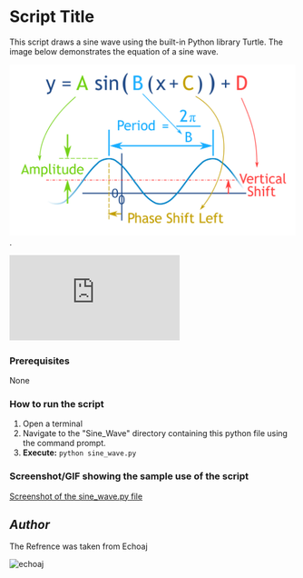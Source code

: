 # Script Title
This script draws a sine wave using the built-in Python library Turtle.
The image below demonstrates the equation of a sine wave.

  ![Screenshot of the sine wave equation](equation.png).
  
   ![source](https://www.mathsisfun.com/algebra/amplitude-period-frequency-phase-shift.html)

### Prerequisites
None

### How to run the script
1) Open a terminal
2) Navigate to the "Sine_Wave" directory containing this python file using the command prompt.
3) **Execute:** `python sine_wave.py`

### Screenshot/GIF showing the sample use of the script

   [Screenshot of the sine_wave.py file](screenshot.png)


## *Author*
The Refrence was taken from Echoaj
                
![echoaj](https://github.com/echoaj)

